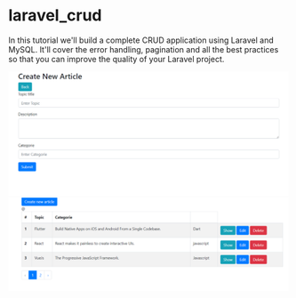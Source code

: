 # laravel_crud
 
In this tutorial we'll build a complete CRUD application using Laravel and MySQL. It'll cover the  error handling, pagination and all the best practices so that you can improve the  quality of your Laravel project.

![alt dark](https://github.com/Amilcar-Paco/laravel_crud/blob/master/assets/images/new.PNG?raw=true) ![alt light](https://github.com/Amilcar-Paco/laravel_crud/blob/master/assets/images/view.PNG?raw=true)
